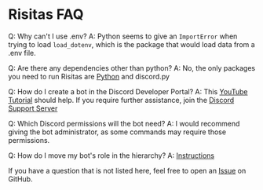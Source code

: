 # Risitas FAQ

Q: Why can't I use .env? A: Python seems to give an `ImportError` when trying to load `load_dotenv`, which is the package that would load data from a .env file. 

Q: Are there any dependencies other than python? A: No, the only packages you need to run Risitas are [Python](https://python.org/downloads/) and discord.py

Q: How do I create a bot in the Discord Developer Portal? A: This [YouTube Tutorial](https://youtu.be/b61kcgfOm_4?t=35) should help. If you require further assistance, join the [Discord Support Server](https://discord.gg/daVywQMDam)

Q: Which Discord permissions will the bot need? A: I would recommend giving the bot administrator, as some commands may require those permissions.

Q: How do I move my bot's role in the hierarchy? A: [Instructions](https://hbombofficial.github.io/risitas/hierarchy)


If you have a question that is not listed here, feel free to open an [Issue](https://github.com/hbombofficial/Risitas-bot_discord/issues) on GitHub.
